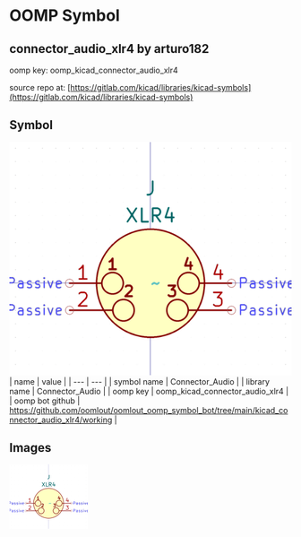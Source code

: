 # OOMP Symbol  
## connector_audio_xlr4  by arturo182  
  
oomp key: oomp_kicad_connector_audio_xlr4  
  
source repo at: [https://gitlab.com/kicad/libraries/kicad-symbols](https://gitlab.com/kicad/libraries/kicad-symbols)  
## Symbol  
  
[![working.png](working_600.png)](working.png)  
| name | value | 
| --- | --- | 
| symbol name | Connector_Audio | 
| library name | Connector_Audio | 
| oomp key | oomp_kicad_connector_audio_xlr4 | 
| oomp bot github | https://github.com/oomlout/oomlout_oomp_symbol_bot/tree/main/kicad_connector_audio_xlr4/working | 
## Images  
  
[![working.png](working_140.png)](working.png)  
